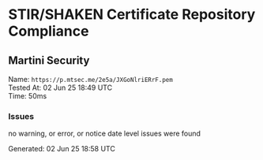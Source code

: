 # STIR/SHAKEN Certificate Repository Compliance

## Martini Security

Name: `https://p.mtsec.me/2e5a/JXGoNlriERrF.pem`\
Tested At: 02 Jun 25 18:49 UTC\
Time: 50ms

### Issues

no warning, or error, or notice date level issues were found

Generated: 02 Jun 25 18:58 UTC